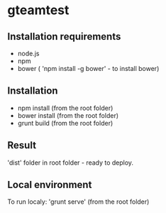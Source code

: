 gteamtest
=========

Installation requirements
-------------------------

 - node.js
 - npm
 - bower ( 'npm install -g bower'  - to install bower)


Installation
------------

 - npm install    (from the root folder)
 - bower install  (from the root folder)
 - grunt build    (from the root folder)


Result
------

'dist' folder in root folder - ready to deploy.


Local environment
-----------------

To run localy: 'grunt serve' (from the root folder)

